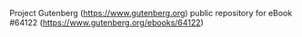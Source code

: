 Project Gutenberg (https://www.gutenberg.org) public repository for
eBook #64122 (https://www.gutenberg.org/ebooks/64122)
